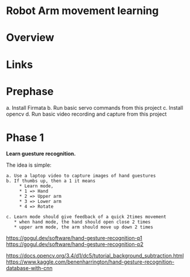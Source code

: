 # Robot Arm movement learning


# Overview


# Links

# Prephase

  a. Install Firmata
  b. Run basic servo commands from this project
  c. Install opencv
  d. Run basic video recording and capture from this project


# Phase 1

**Learn guesture recognition.**


The idea is simple:

    a. Use a laptop video to capture images of hand guestures
    b. If thumbs up, then a 1 it means 
         * Learn mode,
         * 1 => Hand
         * 2 => Upper arm
         * 3 => Lower arm
         * 4 => Rotate
   
    c. Learn mode should give feedback of a quick 2times movement
       * when hand mode, the hand should open close 2 times
       * upper arm mode, the arm should move up down 2 times
     
 

https://gogul.dev/software/hand-gesture-recognition-p1
https://gogul.dev/software/hand-gesture-recognition-p2

https://docs.opencv.org/3.4/d1/dc5/tutorial_background_subtraction.html
https://www.kaggle.com/benenharrington/hand-gesture-recognition-database-with-cnn